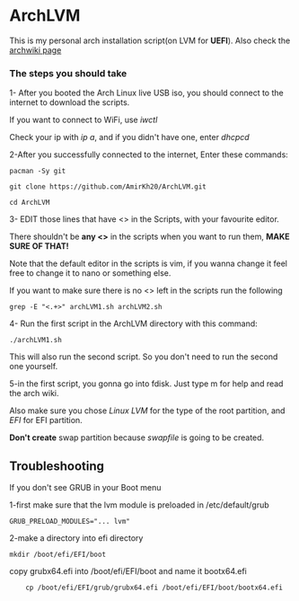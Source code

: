 # ArchLVM
This is my personal arch installation script(on LVM for **UEFI**). Also check the [archwiki page](https://wiki.archlinux.org/title/Install_Arch_Linux_on_LVM)

### The steps you should take

1- After you booted the Arch Linux live USB iso, you should connect to the internet to download the scripts.

If you want to connect to WiFi, use _iwctl_

Check your ip with _ip a_, and if you didn't have one, enter _dhcpcd_

2-After you successfully connected to the internet, Enter these commands:

	pacman -Sy git

	git clone https://github.com/AmirKh20/ArchLVM.git

	cd ArchLVM

3- EDIT those lines that have <> in the Scripts, with your favourite editor.

   There shouldn't be **any <>** in the scripts when you want to run them, **MAKE SURE OF THAT!**

Note that the default editor in the scripts is vim, if you wanna change it feel free to change it to nano or something else.

If you want to make sure there is no <> left in the scripts run the following

    grep -E "<.+>" archLVM1.sh archLVM2.sh

4- Run the first script in the ArchLVM directory with this command:

	./archLVM1.sh

This will also run the second script. So you don't need to run the second one yourself.

5-in the first script, you gonna go into fdisk. Just type m for help and read the arch wiki.

Also make sure you chose _Linux LVM_ for the type of the root partition, and _EFI_ for EFI partition.

**Don't create** swap partition because _swapfile_ is going to be created.

## Troubleshooting

If you don't see GRUB in your Boot menu

1-first make sure that the lvm module is preloaded
in /etc/default/grub

	GRUB_PRELOAD_MODULES="... lvm"

2-make a directory into efi directory

    mkdir /boot/efi/EFI/boot

copy grubx64.efi into /boot/efi/EFI/boot and name it bootx64.efi

```
    cp /boot/efi/EFI/grub/grubx64.efi /boot/efi/EFI/boot/bootx64.efi

```
